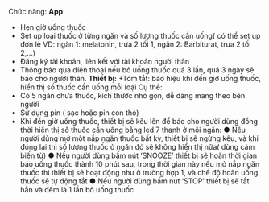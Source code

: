 Chức năng:
**App**:
+ Hẹn giờ uống thuốc
+ Set up loại thuốc ở từng ngăn và số lượng thuốc cần
uống( có thể set up đơn lẻ VD: ngăn 1: melatonin, trưa 2
tối 1, ngăn 2: Barbiturat, trưa 2 tối 2,...)
+ Đăng ký tài khoản, liên kết với tài khoản người thân
+ Thông báo qua điện thoại nếu bỏ uống thuốc quá 3 lần,
quá 3 ngày sẽ báo cho người thân.
**Thiết bị:**
+Tóm tắt: báo hiệu khi đến giờ uống thuốc, hiển thị số
thuốc cần uống mỗi loại
Cụ thể:
+ Có 5 ngăn chưa thuốc, kích thước nhỏ gọn, dễ dàng
mang theo bên người
+ Sử dụng pin ( sạc hoặc pin con thỏ)
+ Khi đến giờ uống thuốc, thiết bị sẽ kêu lên để báo cho
người dùng đồng thời hiển thị số thuốc cần uống bằng led
7 thanh ở mỗi ngăn:
● Nếu người dùng mở một nắp ngăn thuốc bất kỳ, thiết
bị sẽ ngừng kêu, và khi đóng lại thì số lượng thuốc ở
ngăn đó sẽ không hiển thị nữa( dùng cảm biến từ)
● Nếu người dùng bấm nút ‘SNOOZE’ thiết bị sẽ hoãn
thời gian báo uống thuốc thành 10 phút sau, trong
thời gian này nếu mở nắp ngăn thuốc thì thiết bị sẽ
hoạt động như ở trường hợp 1, và chế độ hoãn uống
thuốc sẽ tự động tắt
● Nếu người dùng bấm nút ‘STOP’ thiết bị sẽ tắt hẳn
và đếm là 1 lần bỏ uống thuốc
